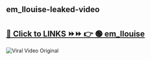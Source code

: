 
 ## em_llouise-leaked-video 

# <h2><a href="https://clipsfans.com/em_llouise&ref=git">🔗 Click to LINKS ⏩⏩ 👉 🟢 em_llouise </a></h2>

<a href="https://clipsfans.com/em_llouise&ref=git" rel="nofollow" data-target="animated-image.originalLink"><img src="https://i.ibb.co.com/xMMVF88/686577567.gif" alt="Viral Video Original" style="max-width: 100%; display: inline-block;" data-target="animated-image.originalImage"></a>
